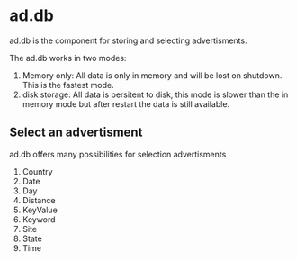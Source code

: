 # ad.db

ad.db is the component for storing and selecting advertisments. 

The ad.db works in two modes:
1. Memory only: All data is only in memory and will be lost on shutdown. This is the fastest mode.
2. disk storage: All data is persitent to disk, this mode is slower than the in memory mode but after restart the data is still available.


Select an advertisment
----------------------
ad.db offers many possibilities for selection advertisments
1. Country
2. Date
3. Day
4. Distance
5. KeyValue
6. Keyword
7. Site
8. State
9. Time